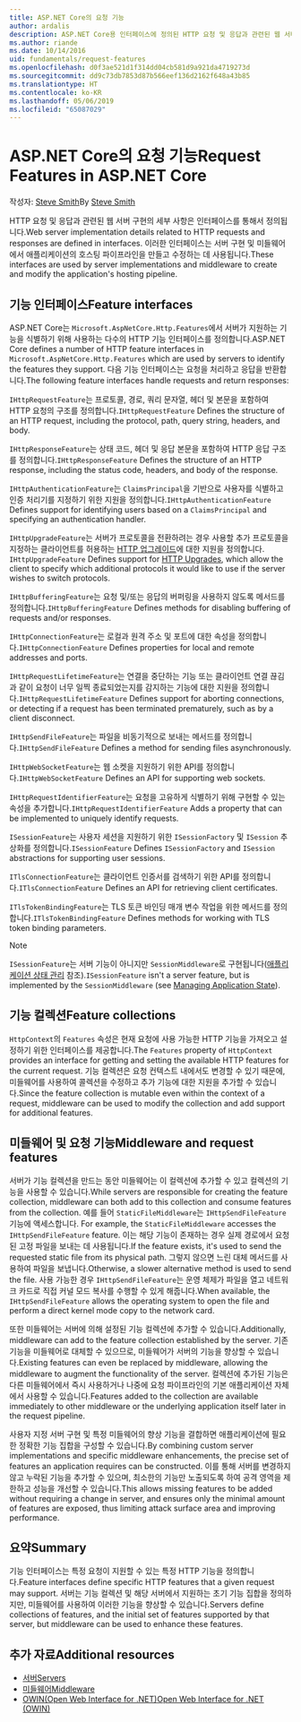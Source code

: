 ```yaml
---
title: ASP.NET Core의 요청 기능
author: ardalis
description: ASP.NET Core용 인터페이스에 정의된 HTTP 요청 및 응답과 관련된 웹 서버 구현 세부 사항에 대해 알아봅니다.
ms.author: riande
ms.date: 10/14/2016
uid: fundamentals/request-features
ms.openlocfilehash: d0f3ae521d1f314dd04cb581d9a921da4719273d
ms.sourcegitcommit: dd9c73db7853d87b566eef136d2162f648a43b85
ms.translationtype: HT
ms.contentlocale: ko-KR
ms.lasthandoff: 05/06/2019
ms.locfileid: "65087029"
---
```

# <a name="request-features-in-aspnet-core"></a><span data-ttu-id="0fa59-103">ASP.NET Core의 요청 기능</span><span class="sxs-lookup"><span data-stu-id="0fa59-103">Request Features in ASP.NET Core</span></span>

<span data-ttu-id="0fa59-104">작성자: [Steve Smith](https://ardalis.com/)</span><span class="sxs-lookup"><span data-stu-id="0fa59-104">By [Steve Smith](https://ardalis.com/)</span></span>

<span data-ttu-id="0fa59-105">HTTP 요청 및 응답과 관련된 웹 서버 구현의 세부 사항은 인터페이스를 통해서 정의됩니다.</span><span class="sxs-lookup"><span data-stu-id="0fa59-105">Web server implementation details related to HTTP requests and responses are defined in interfaces.</span></span> <span data-ttu-id="0fa59-106">이러한 인터페이스는 서버 구현 및 미들웨어에서 애플리케이션의 호스팅 파이프라인을 만들고 수정하는 데 사용됩니다.</span><span class="sxs-lookup"><span data-stu-id="0fa59-106">These interfaces are used by server implementations and middleware to create and modify the application's hosting pipeline.</span></span>

## <a name="feature-interfaces"></a><span data-ttu-id="0fa59-107">기능 인터페이스</span><span class="sxs-lookup"><span data-stu-id="0fa59-107">Feature interfaces</span></span>

<span data-ttu-id="0fa59-108">ASP.NET Core는 `Microsoft.AspNetCore.Http.Features`에서 서버가 지원하는 기능을 식별하기 위해 사용하는 다수의 HTTP 기능 인터페이스를 정의합니다.</span><span class="sxs-lookup"><span data-stu-id="0fa59-108">ASP.NET Core defines a number of HTTP feature interfaces in `Microsoft.AspNetCore.Http.Features` which are used by servers to identify the features they support.</span></span> <span data-ttu-id="0fa59-109">다음 기능 인터페이스는 요청을 처리하고 응답을 반환합니다.</span><span class="sxs-lookup"><span data-stu-id="0fa59-109">The following feature interfaces handle requests and return responses:</span></span>

<span data-ttu-id="0fa59-110">`IHttpRequestFeature`는 프로토콜, 경로, 쿼리 문자열, 헤더 및 본문을 포함하여 HTTP 요청의 구조를 정의합니다.</span><span class="sxs-lookup"><span data-stu-id="0fa59-110">`IHttpRequestFeature` Defines the structure of an HTTP request, including the protocol, path, query string, headers, and body.</span></span>

<span data-ttu-id="0fa59-111">`IHttpResponseFeature`는 상태 코드, 헤더 및 응답 본문을 포함하여 HTTP 응답 구조를 정의합니다.</span><span class="sxs-lookup"><span data-stu-id="0fa59-111">`IHttpResponseFeature` Defines the structure of an HTTP response, including the status code, headers, and body of the response.</span></span>

<span data-ttu-id="0fa59-112">`IHttpAuthenticationFeature`는 `ClaimsPrincipal`을 기반으로 사용자를 식별하고 인증 처리기를 지정하기 위한 지원을 정의합니다.</span><span class="sxs-lookup"><span data-stu-id="0fa59-112">`IHttpAuthenticationFeature` Defines support for identifying users based on a `ClaimsPrincipal` and specifying an authentication handler.</span></span>

<span data-ttu-id="0fa59-113">`IHttpUpgradeFeature`는 서버가 프로토콜을 전환하려는 경우 사용할 추가 프로토콜을 지정하는 클라이언트를 허용하는 [HTTP 업그레이드](https://tools.ietf.org/html/rfc2616.html#section-14.42)에 대한 지원을 정의합니다. </span><span class="sxs-lookup"><span data-stu-id="0fa59-113">`IHttpUpgradeFeature` Defines support for [HTTP Upgrades](https://tools.ietf.org/html/rfc2616.html#section-14.42), which allow the client to specify which additional protocols it would like to use if the server wishes to switch protocols.</span></span>

<span data-ttu-id="0fa59-114">`IHttpBufferingFeature`는 요청 및/또는 응답의 버퍼링을 사용하지 않도록 메서드를 정의합니다.</span><span class="sxs-lookup"><span data-stu-id="0fa59-114">`IHttpBufferingFeature` Defines methods for disabling buffering of requests and/or responses.</span></span>

<span data-ttu-id="0fa59-115">`IHttpConnectionFeature`는 로컬과 원격 주소 및 포트에 대한 속성을 정의합니다.</span><span class="sxs-lookup"><span data-stu-id="0fa59-115">`IHttpConnectionFeature` Defines properties for local and remote addresses and ports.</span></span>

<span data-ttu-id="0fa59-116">`IHttpRequestLifetimeFeature`는 연결을 중단하는 기능 또는 클라이언트 연결 끊김과 같이 요청이 너무 일찍 종료되었는지를 감지하는 기능에 대한 지원을 정의합니다.</span><span class="sxs-lookup"><span data-stu-id="0fa59-116">`IHttpRequestLifetimeFeature` Defines support for aborting connections, or detecting if a request has been terminated prematurely, such as by a client disconnect.</span></span>

<span data-ttu-id="0fa59-117">`IHttpSendFileFeature`는 파일을 비동기적으로 보내는 메서드를 정의합니다.</span><span class="sxs-lookup"><span data-stu-id="0fa59-117">`IHttpSendFileFeature` Defines a method for sending files asynchronously.</span></span>

<span data-ttu-id="0fa59-118">`IHttpWebSocketFeature`는 웹 소켓을 지원하기 위한 API를 정의합니다.</span><span class="sxs-lookup"><span data-stu-id="0fa59-118">`IHttpWebSocketFeature` Defines an API for supporting web sockets.</span></span>

<span data-ttu-id="0fa59-119">`IHttpRequestIdentifierFeature`는 요청을 고유하게 식별하기 위해 구현할 수 있는 속성을 추가합니다.</span><span class="sxs-lookup"><span data-stu-id="0fa59-119">`IHttpRequestIdentifierFeature` Adds a property that can be implemented to uniquely identify requests.</span></span>

<span data-ttu-id="0fa59-120">`ISessionFeature`는 사용자 세션을 지원하기 위한 `ISessionFactory` 및 `ISession` 추상화를 정의합니다.</span><span class="sxs-lookup"><span data-stu-id="0fa59-120">`ISessionFeature` Defines `ISessionFactory` and `ISession` abstractions for supporting user sessions.</span></span>

<span data-ttu-id="0fa59-121">`ITlsConnectionFeature`는 클라이언트 인증서를 검색하기 위한 API를 정의합니다.</span><span class="sxs-lookup"><span data-stu-id="0fa59-121">`ITlsConnectionFeature` Defines an API for retrieving client certificates.</span></span>

<span data-ttu-id="0fa59-122">`ITlsTokenBindingFeature`는 TLS 토큰 바인딩 매개 변수 작업을 위한 메서드를 정의합니다.</span><span class="sxs-lookup"><span data-stu-id="0fa59-122">`ITlsTokenBindingFeature` Defines methods for working with TLS token binding parameters.</span></span>

> [!NOTE]
> <span data-ttu-id="0fa59-123">`ISessionFeature`는 서버 기능이 아니지만 `SessionMiddleware`로 구현됩니다([애플리케이션 상태 관리](app-state.md) 참조).</span><span class="sxs-lookup"><span data-stu-id="0fa59-123">`ISessionFeature` isn't a server feature, but is implemented by the `SessionMiddleware` (see [Managing Application State](app-state.md)).</span></span>

## <a name="feature-collections"></a><span data-ttu-id="0fa59-124">기능 컬렉션</span><span class="sxs-lookup"><span data-stu-id="0fa59-124">Feature collections</span></span>

<span data-ttu-id="0fa59-125">`HttpContext`의 `Features` 속성은 현재 요청에 사용 가능한 HTTP 기능을 가져오고 설정하기 위한 인터페이스를 제공합니다.</span><span class="sxs-lookup"><span data-stu-id="0fa59-125">The `Features` property of `HttpContext` provides an interface for getting and setting the available HTTP features for the current request.</span></span> <span data-ttu-id="0fa59-126">기능 컬렉션은 요청 컨텍스트 내에서도 변경할 수 있기 때문에, 미들웨어를 사용하여 콜렉션을 수정하고 추가 기능에 대한 지원을 추가할 수 있습니다.</span><span class="sxs-lookup"><span data-stu-id="0fa59-126">Since the feature collection is mutable even within the context of a request, middleware can be used to modify the collection and add support for additional features.</span></span>

## <a name="middleware-and-request-features"></a><span data-ttu-id="0fa59-127">미들웨어 및 요청 기능</span><span class="sxs-lookup"><span data-stu-id="0fa59-127">Middleware and request features</span></span>

<span data-ttu-id="0fa59-128">서버가 기능 컬렉션을 만드는 동안 미들웨어는 이 컬렉션에 추가할 수 있고 컬렉션의 기능을 사용할 수 있습니다.</span><span class="sxs-lookup"><span data-stu-id="0fa59-128">While servers are responsible for creating the feature collection, middleware can both add to this collection and consume features from the collection.</span></span> <span data-ttu-id="0fa59-129">예를 들어 `StaticFileMiddleware`는 `IHttpSendFileFeature` 기능에 액세스합니다. </span><span class="sxs-lookup"><span data-stu-id="0fa59-129">For example, the `StaticFileMiddleware` accesses the `IHttpSendFileFeature` feature.</span></span> <span data-ttu-id="0fa59-130">이는 해당 기능이 존재하는 경우 실제 경로에서 요청된 고정 파일을 보내는 데 사용됩니다.</span><span class="sxs-lookup"><span data-stu-id="0fa59-130">If the feature exists, it's used to send the requested static file from its physical path.</span></span> <span data-ttu-id="0fa59-131">그렇지 않으면 느린 대체 메서드를 사용하여 파일을 보냅니다.</span><span class="sxs-lookup"><span data-stu-id="0fa59-131">Otherwise, a slower alternative method is used to send the file.</span></span> <span data-ttu-id="0fa59-132">사용 가능한 경우 `IHttpSendFileFeature`는 운영 체제가 파일을 열고 네트워크 카드로 직접 커널 모드 복사를 수행할 수 있게 해줍니다.</span><span class="sxs-lookup"><span data-stu-id="0fa59-132">When available, the `IHttpSendFileFeature` allows the operating system to open the file and perform a direct kernel mode copy to the network card.</span></span>

<span data-ttu-id="0fa59-133">또한 미들웨어는 서버에 의해 설정된 기능 컬렉션에 추가할 수 있습니다.</span><span class="sxs-lookup"><span data-stu-id="0fa59-133">Additionally, middleware can add to the feature collection established by the server.</span></span> <span data-ttu-id="0fa59-134">기존 기능을 미들웨어로 대체할 수 있으므로, 미들웨어가 서버의 기능을 향상할 수 있습니다.</span><span class="sxs-lookup"><span data-stu-id="0fa59-134">Existing features can even be replaced by middleware, allowing the middleware to augment the functionality of the server.</span></span> <span data-ttu-id="0fa59-135">컬렉션에 추가된 기능은 다른 미들웨어에서 즉시 사용하거나 나중에 요청 파이프라인의 기본 애플리케이션 자체에서 사용할 수 있습니다.</span><span class="sxs-lookup"><span data-stu-id="0fa59-135">Features added to the collection are available immediately to other middleware or the underlying application itself later in the request pipeline.</span></span>

<span data-ttu-id="0fa59-136">사용자 지정 서버 구현 및 특정 미들웨어의 향상 기능을 결합하면 애플리케이션에 필요한 정확한 기능 집합을 구성할 수 있습니다.</span><span class="sxs-lookup"><span data-stu-id="0fa59-136">By combining custom server implementations and specific middleware enhancements, the precise set of features an application requires can be constructed.</span></span> <span data-ttu-id="0fa59-137">이를 통해 서버를 변경하지 않고 누락된 기능을 추가할 수 있으며, 최소한의 기능만 노출되도록 하여 공격 영역을 제한하고 성능을 개선할 수 있습니다.</span><span class="sxs-lookup"><span data-stu-id="0fa59-137">This allows missing features to be added without requiring a change in server, and ensures only the minimal amount of features are exposed, thus limiting attack surface area and improving performance.</span></span>

## <a name="summary"></a><span data-ttu-id="0fa59-138">요약</span><span class="sxs-lookup"><span data-stu-id="0fa59-138">Summary</span></span>

<span data-ttu-id="0fa59-139">기능 인터페이스는 특정 요청이 지원할 수 있는 특정 HTTP 기능을 정의합니다.</span><span class="sxs-lookup"><span data-stu-id="0fa59-139">Feature interfaces define specific HTTP features that a given request may support.</span></span> <span data-ttu-id="0fa59-140">서버는 기능 컬렉션 및 해당 서버에서 지원하는 초기 기능 집합을 정의하지만, 미들웨어를 사용하여 이러한 기능을 향상할 수 있습니다.</span><span class="sxs-lookup"><span data-stu-id="0fa59-140">Servers define collections of features, and the initial set of features supported by that server, but middleware can be used to enhance these features.</span></span>

## <a name="additional-resources"></a><span data-ttu-id="0fa59-141">추가 자료</span><span class="sxs-lookup"><span data-stu-id="0fa59-141">Additional resources</span></span>

* [<span data-ttu-id="0fa59-142">서버</span><span class="sxs-lookup"><span data-stu-id="0fa59-142">Servers</span></span>](xref:fundamentals/servers/index)
* [<span data-ttu-id="0fa59-143">미들웨어</span><span class="sxs-lookup"><span data-stu-id="0fa59-143">Middleware</span></span>](xref:fundamentals/middleware/index)
* [<span data-ttu-id="0fa59-144">OWIN(Open Web Interface for .NET)</span><span class="sxs-lookup"><span data-stu-id="0fa59-144">Open Web Interface for .NET (OWIN)</span></span>](xref:fundamentals/owin)
